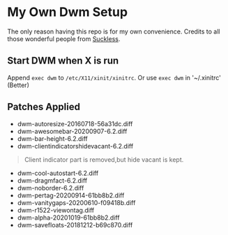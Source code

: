 # My Own Dwm Setup
The only reason having this repo is for my own convenience. Credits to all those wonderful people from [Suckless](https://suckless.org).

## Start DWM when X is run
Append `exec dwm` to `/etc/X11/xinit/xinitrc`.
Or use `exec dwm` in '~/.xinitrc' (Better)

## Patches Applied
* dwm-autoresize-20160718-56a31dc.diff
* dwm-awesomebar-20200907-6.2.diff
* dwm-bar-height-6.2.diff
* dwm-clientindicatorshidevacant-6.2.diff
> Client indicator part is removed,but hide vacant is kept.
* dwm-cool-autostart-6.2.diff
* dwm-dragmfact-6.2.diff
* dwm-noborder-6.2.diff
* dwm-pertag-20200914-61bb8b2.diff
* dwm-vanitygaps-20200610-f09418b.diff
* dwm-r1522-viewontag.diff
* dwm-alpha-20201019-61bb8b2.diff
* dwm-savefloats-20181212-b69c870.diff

